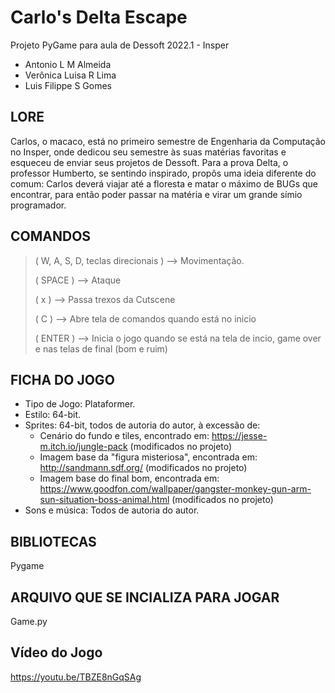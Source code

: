 # Carlo's Delta Escape
Projeto PyGame para aula de Dessoft 2022.1 - Insper

* Antonio L M Almeida
* Verônica Luisa R Lima
* Luis Filippe S Gomes


## LORE

Carlos, o macaco, está no primeiro semestre de Engenharia da Computação no Insper, onde dedicou seu semestre às suas matérias favoritas e esqueceu de enviar seus projetos de Dessoft. Para a prova Delta, o professor Humberto, se sentindo inspirado, propôs uma ideia diferente do comum: Carlos deverá viajar até a floresta e matar o máximo de BUGs que encontrar, para então poder passar na matéria e virar um grande símio programador.


## COMANDOS 
>( W, A, S, D, teclas direcionais ) --> Movimentação.
>
>( SPACE ) --> Ataque
>
>( x ) --> Passa trexos da Cutscene
>
>( C ) --> Abre tela de comandos quando está no inicio
>
>( ENTER ) --> Inicia o jogo quando se está na tela de incio, game over e nas telas de final (bom e ruim)

## FICHA DO JOGO

* Tipo de Jogo: Plataformer.
* Estilo: 64-bit.
* Sprites: 64-bit, todos de autoria do autor, à excessão de:
    - Cenário do fundo e tiles, encontrado em: https://jesse-m.itch.io/jungle-pack (modificados no projeto)
    - Imagem base da "figura misteriosa", encontrada em: http://sandmann.sdf.org/ (modificados no projeto)
    - Imagem base do final bom, encontrada em: https://www.goodfon.com/wallpaper/gangster-monkey-gun-arm-sun-situation-boss-animal.html (modificados no projeto)
* Sons e música: Todos de autoria do autor.

## BIBLIOTECAS
Pygame


## ARQUIVO QUE SE INCIALIZA PARA JOGAR
Game.py

## Vídeo do Jogo 
https://youtu.be/TBZE8nGqSAg
